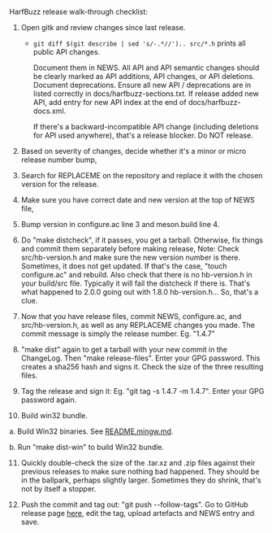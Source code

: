 HarfBuzz release walk-through checklist:

1. Open gitk and review changes since last release.

   * `git diff $(git describe | sed 's/-.*//').. src/*.h` prints all public API
     changes.

     Document them in NEWS.  All API and API semantic changes should be clearly
     marked as API additions, API changes, or API deletions.  Document
     deprecations.  Ensure all new API / deprecations are in listed correctly in
     docs/harfbuzz-sections.txt.  If release added new API, add entry for new
     API index at the end of docs/harfbuzz-docs.xml.

     If there's a backward-incompatible API change (including deletions for API
     used anywhere), that's a release blocker.  Do NOT release.

2. Based on severity of changes, decide whether it's a minor or micro release
   number bump,

3. Search for REPLACEME on the repository and replace it with the chosen version
   for the release.

4. Make sure you have correct date and new version at the top of NEWS file,

5. Bump version in configure.ac line 3 and meson.build line 4.

6. Do "make distcheck", if it passes, you get a tarball.
   Otherwise, fix things and commit them separately before making release,
   Note: Check src/hb-version.h and make sure the new version number is
   there.  Sometimes, it does not get updated.  If that's the case,
   "touch configure.ac" and rebuild.  Also check that there is no hb-version.h
   in your build/src file. Typically it will fail the distcheck if there is.
   That's what happened to 2.0.0 going out with 1.8.0 hb-version.h...  So, that's
   a clue.

7. Now that you have release files, commit NEWS, configure.ac, and src/hb-version.h,
   as well as any REPLACEME changes you made.  The commit message is simply the
   release number.  Eg. "1.4.7"

8. "make dist" again to get a tarball with your new commit in the ChangeLog.  Then
   "make release-files".  Enter your GPG password.  This creates a sha256 hash
   and signs it.  Check the size of the three resulting files.

9. Tag the release and sign it: Eg. "git tag -s 1.4.7 -m 1.4.7".  Enter your
   GPG password again.

10. Build win32 bundle.

   a. Build Win32 binaries.  See [README.mingw.md](README.mingw.md).

   b. Run "make dist-win" to build Win32 bundle.

11. Quickly double-check the size of the .tar.xz and .zip files against their
    previous releases to make sure nothing bad happened.
    They should be in the ballpark, perhaps slightly larger.  Sometimes they
    do shrink, that's not by itself a stopper.

12. Push the commit and tag out: "git push --follow-tags".  Go to GitHub release
    page [here](https://github.com/harfbuzz/harfbuzz/releases), edit the tag,
    upload artefacts and NEWS entry and save.
